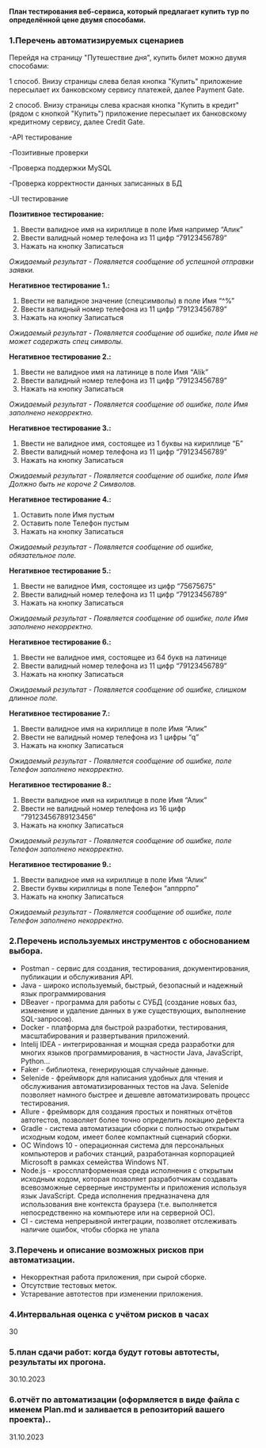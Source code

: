 **План тестирования веб-сервиса, который предлагает купить тур по определённой цене двумя способами.**

 ### 1.Перечень автоматизируемых сценариев

Перейдя на страницу "Путешествие дня", купить билет можно двумя способами:

1 способ. Внизу страницы слева белая кнопка "Купить" приложение пересылает их банковскому сервису платежей, далее Payment Gate.

2 способ. Внизу страницы слева красная кнопка "Купить в кредит" (рядом с кнопкой "Купить") приложение пересылает их банковскому кредитному сервису, далее Credit Gate.


-API тестирование

-Позитивные проверки

-Проверка поддержки MySQL 

-Проверка корректности данных записанных в БД

-UI тестирование

**Позитивное тестирование:**
1.	Ввести валидное имя на кириллице в поле Имя например “Алик”
2.	Ввести валидный номер телефона из 11 цифр “79123456789”
3.	Нажать на кнопку Записаться

_Ожидаемый результат - Появляется сообщение об успешной отправки заявки._

**Негативное тестирование 1.:**
1.	Ввести не валидное значение (спецсимволы) в поле Имя “$%$^%”
2.	Ввести валидный номер телефона из 11 цифр “79123456789”
3.	Нажать на кнопку Записаться

_Ожидаемый результат - Появляется сообщение об ошибке, поле Имя не может содержать спец символы._

**Негативное тестирование 2.:**
1.	Ввести не валидное имя на латинице в поле Имя “Alik”
2.	Ввести валидный номер телефона из 11 цифр “79123456789”
3.	Нажать на кнопку Записаться

_Ожидаемый результат - Появляется сообщение об ошибке, поле Имя заполнено некорректно._

**Негативное тестирование 3.:**
1.	Ввести не валидное имя, состоящее из 1 буквы на кириллице “Б”
2.	Ввести валидный номер телефона из 11 цифр “79123456789”
3.	Нажать на кнопку Записаться

_Ожидаемый результат - Появляется сообщение об ошибке, поле Имя Должно быть не короче 2 Символов._

**Негативное тестирование 4.:**
1.	Оставить поле Имя пустым
2.	Оставить поле Телефон пустым
3.	Нажать на кнопку Записаться

_Ожидаемый результат - Появляется сообщение об ошибке, обязательное поле._

**Негативное тестирование 5.:**
1.	Ввести не валидное Имя, состоящее из цифр “75675675”
2.	Ввести валидный номер телефона из 11 цифр “79123456789”
3.	Нажать на кнопку Записаться

_Ожидаемый результат - Появляется сообщение об ошибке, поле Имя заполнено некорректно._

**Негативное тестирование 6.:**
1.	Ввести не валидное имя, состоящее из 64 букв на латинице
2.	Ввести валидный номер телефона из 11 цифр “79123456789”
3.	Нажать на кнопку Записаться

_Ожидаемый результат - Появляется сообщение об ошибке, слишком длинное поле._

**Негативное тестирование 7.:**
1.	Ввести валидное имя на кириллице в поле Имя “Алик”
2.	Ввести не валидный номер телефона из 1 цифры “q”
3.	Нажать на кнопку Записаться

_Ожидаемый результат - Появляется сообщение об ошибке, поле Телефон заполнено некорректно._

**Негативное тестирование 8.:**
1.	Ввести валидное имя на кириллице в поле Имя “Алик”
2.	Ввести не валидный номер телефона из 16 цифр “79123456789123456”
3.	Нажать на кнопку Записаться

_Ожидаемый результат - Появляется сообщение об ошибке, поле Телефон заполнено некорректно._

**Негативное тестирование 9.:**
1.	Ввести валидное имя на кириллице в поле Имя “Алик”
2.	Ввести буквы кириллицы в поле Телефон “аппррпо”
3.	Нажать на кнопку Записаться

_Ожидаемый результат - Появляется сообщение об ошибке, поле Телефон заполнено некорректно._

 ### 2.Перечень используемых инструментов с обоснованием выбора.

 - Postman - сервис для создания, тестирования, документирования, публикации и обслуживания API. 
 - Java - широко используемый, быстрый, безопасный и надежный язык программирования
 - DBeaver - программа для работы с СУБД (создание новых баз, изменение и удаление данных в уже существующих, выполнение SQL-запросов).
 - Docker - платформа для быстрой разработки, тестирования, масштабирования и развертывания приложений.
 - Intelij IDEA - интегрированная и мощная среда разработки для многих языков программирования, в частности Java, JavaScript, Python...
 - Faker - библиотека,  генерирующая случайные данные.
 - Selenide - фреймворк для написания удобных для чтения и обслуживания автоматизированных тестов на Java. Selenide позволяет намного быстрее и дешевле автоматизировать процесс тестирования.
 - Allure - фреймворк для создания простых и понятных отчётов автотестов, позволяет более точно определить локацию дефекта
 - Gradle - система автоматизации сборки с полностью открытым исходным кодом, имеет более компактный сценарий сборки.
 - ОС Windows 10 - операционная система для персональных компьютеров и рабочих станций, разработанная корпорацией Microsoft в рамках семейства Windows NT.
 - Node.js - кроссплатформенная среда исполнения с открытым исходным кодом, которая позволяет разработчикам создавать всевозможные серверные инструменты и приложения используя язык JavaScript. Среда исполнения предназначена для использования вне контекста браузера (т.е. выполняется непосредственно на компьютере или на серверной ОС).
 - CI - система непрерывной интеграции, позволяет отслеживать наличие ошибок, чтобы сборка не упала

 ### 3.Перечень и описание возможных рисков при автоматизации.

 - Некорректная работа приложения, при сырой сборке.
 - Отсутствие тестовых меток.
 - Устаревание автотестов при изменении приложения.

 ### 4.Интервальная оценка с учётом рисков в часах

 30

 ### 5.план сдачи работ: когда будут готовы автотесты, результаты их прогона.

 30.10.2023

 ### 6.отчёт по автоматизации (оформляется в виде файла с именем Plan.md и заливается в репозиторий вашего проекта)..

 31.10.2023
